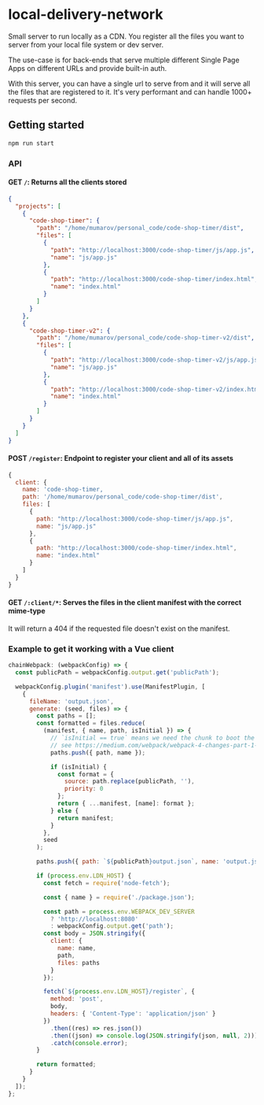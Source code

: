 # local-delivery-network

Small server to run locally as a CDN. You register all the files you want to server from your local file system or dev server.

The use-case is for back-ends that serve multiple different Single Page Apps on different URLs and provide built-in auth.

With this server, you can have a single url to serve from and it will serve all the files that are registered to it. It's very performant and can handle 1000+ requests per second.

## Getting started

```bash
npm run start
```

### API

#### GET `/`: Returns all the clients stored

```json
{
  "projects": [
    {
      "code-shop-timer": {
        "path": "/home/mumarov/personal_code/code-shop-timer/dist",
        "files": [
          {
            "path": "http://localhost:3000/code-shop-timer/js/app.js",
            "name": "js/app.js"
          },
          {
            "path": "http://localhost:3000/code-shop-timer/index.html",
            "name": "index.html"
          }
        ]
      }
    },
    {
      "code-shop-timer-v2": {
        "path": "/home/mumarov/personal_code/code-shop-timer-v2/dist",
        "files": [
          {
            "path": "http://localhost:3000/code-shop-timer-v2/js/app.js",
            "name": "js/app.js"
          },
          {
            "path": "http://localhost:3000/code-shop-timer-v2/index.html",
            "name": "index.html"
          }
        ]
      }
    }
  ]
}
```

#### POST `/register`: Endpoint to register your client and all of its assets

```js
{
  client: {
    name: 'code-shop-timer,
    path: '/home/mumarov/personal_code/code-shop-timer/dist',
    files: [
      {
        path: "http://localhost:3000/code-shop-timer/js/app.js",
        name: "js/app.js"
      },
      {
        path: "http://localhost:3000/code-shop-timer/index.html",
        name: "index.html"
      }
    ]
  }
}
```

#### GET `/:client/*`: Serves the files in the client manifest with the correct mime-type

It will return a 404 if the requested file doesn't exist on the manifest.

### Example to get it working with a Vue client

```js
chainWebpack: (webpackConfig) => {
  const publicPath = webpackConfig.output.get('publicPath');

  webpackConfig.plugin('manifest').use(ManifestPlugin, [
    {
      fileName: 'output.json',
      generate: (seed, files) => {
        const paths = [];
        const formatted = files.reduce(
          (manifest, { name, path, isInitial }) => {
            // `isInitial == true` means we need the chunk to boot the app, order doesnt matter,
            // see https://medium.com/webpack/webpack-4-changes-part-1-week-24-25-fd4d77674e55#dbe8
            paths.push({ path, name });

            if (isInitial) {
              const format = {
                source: path.replace(publicPath, ''),
                priority: 0
              };
              return { ...manifest, [name]: format };
            } else {
              return manifest;
            }
          },
          seed
        );

        paths.push({ path: `${publicPath}output.json`, name: 'output.json' });

        if (process.env.LDN_HOST) {
          const fetch = require('node-fetch');

          const { name } = require('./package.json');

          const path = process.env.WEBPACK_DEV_SERVER
            ? 'http://localhost:8080'
            : webpackConfig.output.get('path');
          const body = JSON.stringify({
            client: {
              name: name,
              path,
              files: paths
            }
          });

          fetch(`${process.env.LDN_HOST}/register`, {
            method: 'post',
            body,
            headers: { 'Content-Type': 'application/json' }
          })
            .then((res) => res.json())
            .then((json) => console.log(JSON.stringify(json, null, 2)))
            .catch(console.error);
        }

        return formatted;
      }
    }
  ]);
};
```
